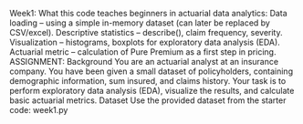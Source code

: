 Week1: What this code teaches beginners in actuarial data analytics:
Data loading – using a simple in-memory dataset (can later be replaced by CSV/excel).
Descriptive statistics – describe(), claim frequency, severity.
Visualization – histograms, boxplots for exploratory data analysis (EDA).
Actuarial metric – calculation of Pure Premium as a first step in pricing.
ASSIGNMENT:
Background
You are an actuarial analyst at an insurance company. You have been given a small dataset of policyholders, containing demographic information, sum insured, and claims history. Your task is to perform exploratory data analysis (EDA), visualize the results, and calculate basic actuarial metrics.
Dataset
Use the provided dataset from the starter code: week1.py
